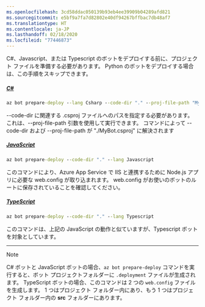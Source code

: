 ```yaml
---
ms.openlocfilehash: 3cd58ddac050139b93eb4ee39909b04289afd821
ms.sourcegitcommit: e5bf9a7fa7d82802e40df94267bffbac7db48af7
ms.translationtype: HT
ms.contentlocale: ja-JP
ms.lasthandoff: 02/18/2020
ms.locfileid: "77446873"
---
```


C#、Javascript、または Typescript のボットをデプロイする前に、プロジェクト ファイルを準備する必要があります。 Python のボットをデプロイする場合は、この手順をスキップできます。

<!-- **C# bots** -->
##### <a name="c"></a>[C#](#tab/csharp)

```cmd
az bot prepare-deploy --lang Csharp --code-dir "." --proj-file-path "MyBot.csproj"
```

--code-dir に関連する .csproj ファイルへのパスを指定する必要があります。 これは、--proj-file-path 引数を使用して実行できます。 コマンドによって --code-dir および --proj-file-path が "./MyBot.csproj" に解決されます

<!-- **JavaScript bots** -->
##### <a name="javascript"></a>[JavaScript](#tab/javascript)

```cmd
az bot prepare-deploy --code-dir "." --lang Javascript
```

このコマンドにより、Azure App Service で IIS と連携するために Node.js アプリに必要な web.config が取り込まれます。 web.config がお使いのボットのルートに保存されていることを確認してください。

<!-- **TypeScript bots** -->
##### <a name="typescript"></a>[TypeScript](#tab/typescript)

```cmd
az bot prepare-deploy --code-dir "." --lang Typescript
```

このコマンドは、上記の JavaScript の動作と似ていますが、Typescript ボットを対象としています。

---

> [!NOTE]
>  C# ボットと JavaScript ボットの場合、`az bot prepare-deploy` コマンドを実行すると、ボット プロジェクトフォルダーに `.deployment` ファイルが生成されます。
> TypeScript ボットの場合、このコマンドは 2 つの `web.config` ファイルを生成します。 1 つはプロジェクト フォルダー内にあり、もう 1 つはプロジェクト フォルダー内の **src** フォルダーにあります。 
